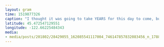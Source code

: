 ```yaml
---
layout: gram
time: 1519877326
caption: "I thought it was going to take YEARS for this day to come, but now all of a sudden I have my very own locker at the roller rink. Dreams DO come true!"
latitude: 45.472547129551
longitude: -122.66225484343
media:
- media/posts/201802/28429055_162085541117004_746147857832083456_n_17886757930194898.jpg
---
```

